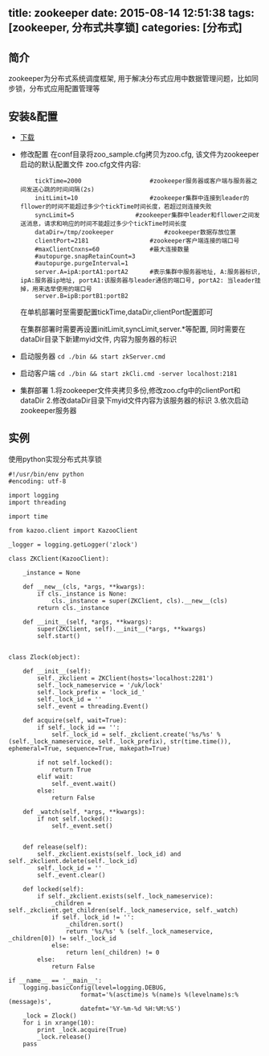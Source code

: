 title: zookeeper
date: 2015-08-14 12:51:38
tags: [zookeeper, 分布式共享锁]
categories: [分布式]
---

## 简介 ##

zookeeper为分布式系统调度框架, 用于解决分布式应用中数据管理问题，比如同步锁，分布式应用配置管理等

## 安装&配置 ##

+ [下载](http://mirror.bit.edu.cn/apache/zookeeper/stable/zookeeper-3.4.6.tar.gz)
+ 修改配置
	在conf目录将zoo_sample.cfg拷贝为zoo.cfg, 该文件为zookeeper启动的默认配置文件
	zoo.cfg文件内容:
	```
		tickTime=2000					#zookeeper服务器或客户端与服务器之间发送心跳的时间间隔(2s)
		initLimit=10					#zookeeper集群中连接到leader的fllower的时间不能超过多少个tickTime时间长度，若超过则连接失败
		syncLimit=5					#zookeeper集群中leader和fllower之间发送消息，请求和响应的时间不能超过多少个tickTime时间长度
		dataDir=/tmp/zookeeper				#zookeeper数据存放位置
		clientPort=2181					#zookeeper客户端连接的端口号
		#maxClientCnxns=60				#最大连接数量
		#autopurge.snapRetainCount=3
		#autopurge.purgeInterval=1
		server.A=ipA:portA1:portA2		#表示集群中服务器地址, A:服务器标识, ipA:服务器ip地址, portA1:该服务器与leader通信的端口号, portA2: 当leader挂掉，用来选举使用的端口号
		server.B=ipB:portB1:portB2
	```
	
	在单机部署时至需要配置tickTime,dataDir,clientPort配置即可
	
	在集群部署时需要再设置initLimit,syncLimit,server.*等配置, 同时需要在dataDir目录下新建myid文件, 内容为服务器的标识
	
+ 启动服务器
	`cd ./bin && start zkServer.cmd`
	
+ 启动客户端
	`cd ./bin && start zkCli.cmd -server localhost:2181`
	
+ 集群部署
	1.将zookeeper文件夹拷贝多份,修改zoo.cfg中的clientPort和dataDir
	2.修改dataDir目录下myid文件内容为该服务器的标识
	3.依次启动zookeeper服务器
	
## 实例  ##
使用python实现分布式共享锁

```
#!/usr/bin/env python
#encoding: utf-8

import logging
import threading

import time

from kazoo.client import KazooClient

_logger = logging.getLogger('zlock')

class ZKClient(KazooClient):
    
    _instance = None
    
    def __new__(cls, *args, **kwargs):
        if cls._instance is None:
            cls._instance = super(ZKClient, cls).__new__(cls)
        return cls._instance
    
    def __init__(self, *args, **kwargs):
        super(ZKClient, self).__init__(*args, **kwargs)
        self.start()


class Zlock(object):
    
    def __init__(self):
        self._zkclient = ZKClient(hosts='localhost:2281')
        self._lock_nameservice = '/uk/lock'
        self._lock_prefix = 'lock_id_'
        self._lock_id = ''
        self._event = threading.Event()
    
    def acquire(self, wait=True):
        if self._lock_id == '':
            self._lock_id = self._zkclient.create('%s/%s' % (self._lock_nameservice, self._lock_prefix), str(time.time()), ephemeral=True, sequence=True, makepath=True)
        
        if not self.locked():
            return True
        elif wait:
            self._event.wait()
        else:
            return False
        
    def _watch(self, *args, **kwargs):
        if not self.locked():
            self._event.set()

    
    def release(self):
        self._zkclient.exists(self._lock_id) and self._zkclient.delete(self._lock_id)
        self._lock_id = ''
        self._event.clear()
    
    def locked(self):
        if self._zkclient.exists(self._lock_nameservice):
            _children = self._zkclient.get_children(self._lock_nameservice, self._watch)
            if self._lock_id != '':
                _children.sort()
                return '%s/%s' % (self._lock_nameservice, _children[0]) != self._lock_id
            else:
                return len(_children) != 0
        else:
            return False
    
if __name__ == '__main__':
    logging.basicConfig(level=logging.DEBUG,
                    format='%(asctime)s %(name)s %(levelname)s:%(message)s',
                    datefmt='%Y-%m-%d %H:%M:%S')
    _lock = Zlock()
    for i in xrange(10):
        print _lock.acquire(True)
        _lock.release()
    pass
```

